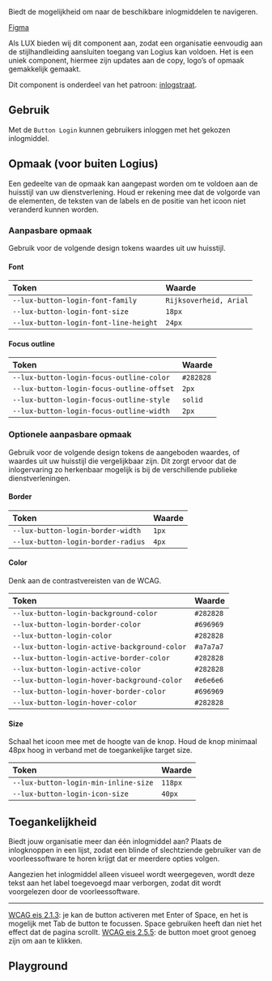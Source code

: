 Biedt de mogelijkheid om naar de beschikbare inlogmiddelen te navigeren.

[Figma](https://www.figma.com/file/515tboh6xpSNziwQu6WyAy/LUX---UI-kit?type=design&node-id=1125-2&mode=design)

Als LUX bieden wij dit component aan, zodat een organisatie eenvoudig aan de stijlhandleiding aansluiten toegang van Logius kan voldoen. Het is een uniek component, hiermee zijn updates aan de copy, logo’s of opmaak gemakkelijk gemaakt.

Dit component is onderdeel van het patroon: [inlogstraat](https://www.logius.nl/domeinen/toegang/stijlhandleiding-aansluiten-toegang).

## Gebruik

Met de `Button Login` kunnen gebruikers inloggen met het gekozen inlogmiddel.

## Opmaak (voor buiten Logius)

Een gedeelte van de opmaak kan aangepast worden om te voldoen aan de huisstijl van uw dienstverlening. Houd er rekening mee dat de volgorde van de elementen, de teksten van de labels en de positie van het icoon niet veranderd kunnen worden.

### Aanpasbare opmaak

Gebruik voor de volgende design tokens waardes uit uw huisstijl.

#### Font

| Token                                 | Waarde                 |
| :------------------------------------ | :--------------------- |
| `--lux-button-login-font-family`      | `Rijksoverheid, Arial` |
| `--lux-button-login-font-size`        | `18px`                 |
| `--lux-button-login-font-line-height` | `24px`                 |

#### Focus outline

| Token                                     | Waarde    |
| :---------------------------------------- | :-------- |
| `--lux-button-login-focus-outline-color`  | `#282828` |
| `--lux-button-login-focus-outline-offset` | `2px`     |
| `--lux-button-login-focus-outline-style`  | `solid`   |
| `--lux-button-login-focus-outline-width`  | `2px`     |

### Optionele aanpasbare opmaak

Gebruik voor de volgende design tokens de aangeboden waardes, of waardes uit uw huisstijl die vergelijkbaar zijn. Dit zorgt ervoor dat de inlogervaring zo herkenbaar mogelijk is bij de verschillende publieke dienstverleningen.

#### Border

| Token                              | Waarde |
| :--------------------------------- | :----- |
| `--lux-button-login-border-width`  | `1px`  |
| `--lux-button-login-border-radius` | `4px`  |

#### Color

Denk aan de contrastvereisten van de WCAG.

| Token                                        | Waarde    |
| :------------------------------------------- | :-------- |
| `--lux-button-login-background-color`        | `#282828` |
| `--lux-button-login-border-color`            | `#696969` |
| `--lux-button-login-color`                   | `#282828` |
| `--lux-button-login-active-background-color` | `#a7a7a7` |
| `--lux-button-login-active-border-color`     | `#282828` |
| `--lux-button-login-active-color`            | `#282828` |
| `--lux-button-login-hover-background-color`  | `#e6e6e6` |
| `--lux-button-login-hover-border-color`      | `#696969` |
| `--lux-button-login-hover-color`             | `#282828` |

#### Size

Schaal het icoon mee met de hoogte van de knop. Houd de knop minimaal 48px hoog in verband met de toegankelijke target size.

| Token                                | Waarde  |
| :----------------------------------- | :------ |
| `--lux-button-login-min-inline-size` | `118px` |
| `--lux-button-login-icon-size`       | `40px`  |

## Toegankelijkheid

Biedt jouw organisatie meer dan één inlogmiddel aan? Plaats de inlogknoppen in een lijst, zodat een blinde of slechtziende gebruiker van de voorleessoftware te horen krijgt dat er meerdere opties volgen.

Aangezien het inlogmiddel alleen visueel wordt weergegeven, wordt deze tekst aan het label toegevoegd maar verborgen, zodat dit wordt voorgelezen door de voorleessoftware.

---

[WCAG eis 2.1.3](https://www.w3.org/TR/WCAG21/#keyboard-no-exception): je kan de button activeren met Enter of Space, en het is mogelijk met Tab de button te focussen. Space gebruiken heeft dan niet het effect dat de pagina scrollt.
[WCAG eis 2.5.5](https://www.w3.org/TR/WCAG21/#target-size): de button moet groot genoeg zijn om aan te klikken.

## Playground

